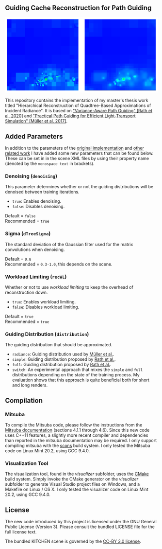 ## Guiding Cache Reconstruction for Path Guiding

<p align="center">
  <img src="resources/reconstruction.png"  width="600"/>
</p>

This repository contains the implementation of my master's thesis work titled "Hierarchical Reconstruction of Quadtree-Based Approximations of Incident Radiance". It is based on ["Variance-Aware Path Guiding" [Rath et al. 2020]](https://graphics.cg.uni-saarland.de/publications/rath-2020-siggraph-guiding.html) and ["Practical Path Guiding for Efficient Light-Transport Simulation" [Müller et al. 2017]](https://tom94.net).



## Added Parameters

In addition to the parameters of the [original implementation](https://github.com/Tom94/practical-path-guiding) and [other related work](https://github.com/iRath96/variance-aware-path-guiding) I have added some new parameters that can be found below. These can be set in in the scene XML files by using their property name (denoted by the `monospace text` in brackets).

### Denoising (`denoising`)
This parameter determines whether or not the guiding distributions will be denoised between training iterations.

* `true`: Enables denoising.
* `false`: Disables denoising.

Default = `false`\
Recommended = `true`

### Sigma (`dTreeSigma`)
The standard deviation of the Gaussian filter used for the matrix convolutions when denoising.

Default = `0.8`\
Recommended = `0.3-1.0`, this depends on the scene.

### Workload Limiting (`recWL`)
Whether or not to use *workload limiting* to keep the overhead of reconstruction down.

* `true`: Enables workload limiting.
* `false`: Disables workload limiting.

Default = `true`\
Recommended = `true`

### Guiding Distribution (`distribution`)
The guiding distribution that should be approximated.

* `radiance`: Guiding distribution used by [Müller et al.](https://github.com/Tom94/practical-path-guiding).
* `simple`: Guiding distribution proposed by [Rath et al.](https://github.com/iRath96/variance-aware-path-guiding).
* `full`: Guiding distribution proposed by [Rath et al.](https://github.com/iRath96/variance-aware-path-guiding).
* `switch`: An experimental approach that mixes the `simple` and `full` distributions depending on the state of the training process. My evaluation shows that this approach is quite beneficial both for short and long renders.

## Compilation

### Mitsuba

To compile the Mitsuba code, please follow the instructions from the [Mitsuba documentation](http://mitsuba-renderer.org/docs.html) (sections 4.1.1 through 4.6). Since this new code uses C++11 features, a slightly more recent compiler and dependencies than reported in the mitsuba documentation may be required. I only support compiling mitsuba with the [scons](https://www.scons.org) build system. I only tested the Mitsuba code on Linux Mint 20.2, using GCC 9.4.0.

### Visualization Tool

The visualization tool, found in the *visualizer* subfolder, uses the [CMake](https://cmake.org/) build system. Simply invoke the CMake generator on the *visualizer* subfolder to generate Visual Studio project files on Windows, and a Makefile on Linux / OS X. I only tested the visualizer code on Linux Mint 20.2, using GCC 9.4.0.


## License

The new code introduced by this project is licensed under the GNU General Public License (Version 3). Please consult the bundled LICENSE file for the full license text.

The bundled KITCHEN scene is governed by the [CC-BY 3.0 license](https://creativecommons.org/licenses/by/3.0/).
